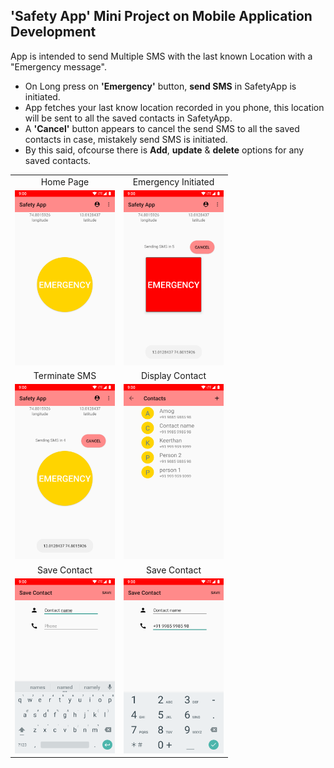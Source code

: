 ## 'Safety App' Mini Project on Mobile Application Development

  App is intended to send Multiple SMS with the last known Location with a "Emergency message". </br>
 - On Long press on **'Emergency'** button, **send SMS** in SafetyApp is initiated. </br>
 - App fetches your last know location recorded in you phone, this location will be sent to all the saved contacts in SafetyApp. </br>  
 - A **'Cancel'** button appears to cancel the send SMS to all the saved contacts in case, mistakely send SMS is initiated. </br>
 - By this said, ofcourse there is **Add**, **update** & **delete** options for any saved contacts. </br>

|  |  |
|:-------------------------:|:-------------------------:|
| Home Page | Emergency Initiated|
| <img alt="" src="/docs/assets/home_page.png" width="160" height="280"> |<img alt="" src="/docs/assets/send_sms.png" width="160" height="280">|
| Terminate SMS | Display Contact |
|<img alt="" src="/docs/assets/cancel_send_sms.png" width="160" height="280">|<img alt="" src="/docs/assets/display_contact.png" width="160" height="280">|
| Save Contact | Save Contact |
|<img alt="" src="/docs/assets/add_contact_name.png" width="160" height="280">|<img alt="" src="/docs/assets/add_contact_phone.png" width="160" height="280">|



